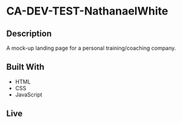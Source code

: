 # CA-DEV-TEST-NathanaelWhite

## Description

A mock-up landing page for a personal training/coaching company. 

## Built With

- HTML
- CSS
- JavaScript

## Live 

